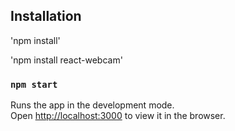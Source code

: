 

## Installation
'npm install'

'npm install react-webcam'

### `npm start`

Runs the app in the development mode.<br>
Open [http://localhost:3000](http://localhost:3000) to view it in the browser.


